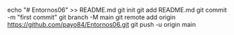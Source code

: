 echo "# Entornos06" >> README.md
git init
git add README.md
git commit -m "first commit"
git branch -M main
git remote add origin https://github.com/payo84/Entornos06.git
git push -u origin main
